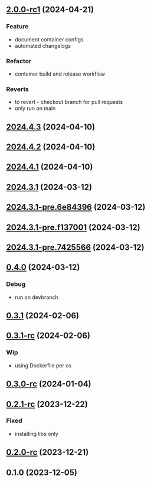 
<a name="2.0.0-rc1"></a>
## [2.0.0-rc1](https://github.com/furrer-lab/r-containers/compare/2024.4.3...2.0.0-rc1) (2024-04-21)

### Feature

* document container configs
* automated changelogs

### Refactor

* container build and release workflow

### Reverts

* to revert - checkout branch for pull requests
* only run on main


<a name="2024.4.3"></a>
## [2024.4.3](https://github.com/furrer-lab/r-containers/compare/2024.4.2...2024.4.3) (2024-04-10)


<a name="2024.4.2"></a>
## [2024.4.2](https://github.com/furrer-lab/r-containers/compare/2024.4.1...2024.4.2) (2024-04-10)


<a name="2024.4.1"></a>
## [2024.4.1](https://github.com/furrer-lab/r-containers/compare/2024.3.1...2024.4.1) (2024-04-10)


<a name="2024.3.1"></a>
## [2024.3.1](https://github.com/furrer-lab/r-containers/compare/2024.3.1-pre.6e84396...2024.3.1) (2024-03-12)


<a name="2024.3.1-pre.6e84396"></a>
## [2024.3.1-pre.6e84396](https://github.com/furrer-lab/r-containers/compare/2024.3.1-pre.f137001...2024.3.1-pre.6e84396) (2024-03-12)


<a name="2024.3.1-pre.f137001"></a>
## [2024.3.1-pre.f137001](https://github.com/furrer-lab/r-containers/compare/2024.3.1-pre.7425566...2024.3.1-pre.f137001) (2024-03-12)


<a name="2024.3.1-pre.7425566"></a>
## [2024.3.1-pre.7425566](https://github.com/furrer-lab/r-containers/compare/0.4.0...2024.3.1-pre.7425566) (2024-03-12)


<a name="0.4.0"></a>
## [0.4.0](https://github.com/furrer-lab/r-containers/compare/0.3.1...0.4.0) (2024-03-12)

### Debug

* run on devbranch


<a name="0.3.1"></a>
## [0.3.1](https://github.com/furrer-lab/r-containers/compare/0.3.1-rc...0.3.1) (2024-02-06)


<a name="0.3.1-rc"></a>
## [0.3.1-rc](https://github.com/furrer-lab/r-containers/compare/0.3.0-rc...0.3.1-rc) (2024-02-06)

### Wip

* using Dockerfile per os


<a name="0.3.0-rc"></a>
## [0.3.0-rc](https://github.com/furrer-lab/r-containers/compare/0.2.1-rc...0.3.0-rc) (2024-01-04)


<a name="0.2.1-rc"></a>
## [0.2.1-rc](https://github.com/furrer-lab/r-containers/compare/0.2.0-rc...0.2.1-rc) (2023-12-22)

### Fixed

* installing libs only


<a name="0.2.0-rc"></a>
## [0.2.0-rc](https://github.com/furrer-lab/r-containers/compare/0.1.0...0.2.0-rc) (2023-12-21)


<a name="0.1.0"></a>
## 0.1.0 (2023-12-05)

